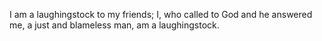 I am a laughingstock to my friends; I, who called to God and he answered me, a just and blameless man, am a laughingstock.
